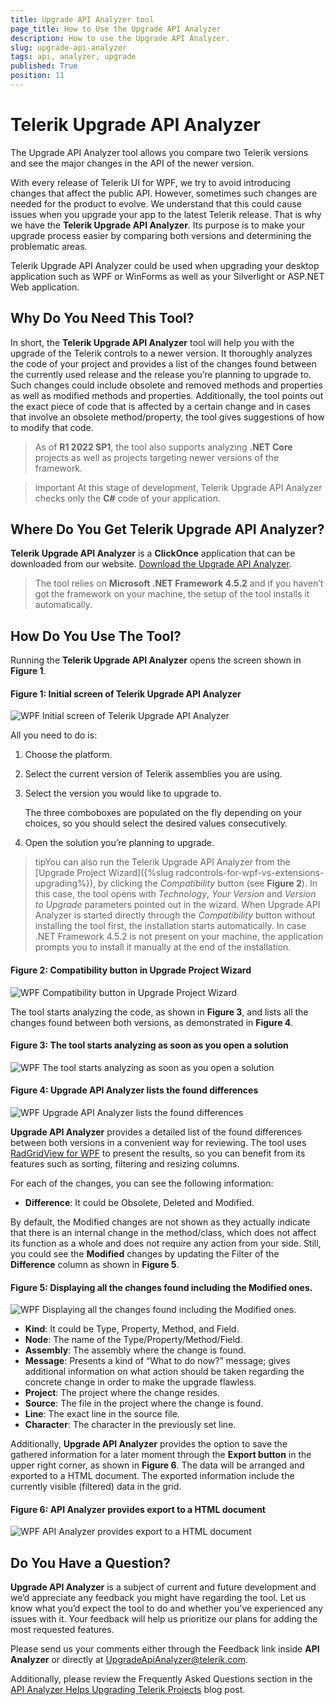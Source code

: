 ```yaml
---
title: Upgrade API Analyzer tool
page_title: How to Use the Upgrade API Analyzer
description: How to use the Upgrade API Analyzer. 
slug: upgrade-api-analyzer
tags: api, analyzer, upgrade
published: True
position: 11
---
```


# Telerik Upgrade API Analyzer 

The Upgrade API Analyzer tool allows you compare two Telerik versions and see the major changes in the API of the newer version.

With every release of Telerik UI for WPF, we try to avoid introducing changes that affect the public API. However, sometimes such changes are needed for the product to evolve. We understand that this could cause issues when you upgrade your app to the latest Telerik release. That is why we have the **Telerik Upgrade API Analyzer**. Its purpose is to make your upgrade process easier by comparing both versions and determining the problematic areas.

Telerik Upgrade API Analyzer could be used when upgrading your desktop application such as WPF or WinForms as well as your Silverlight or ASP.NET Web application.

## Why Do You Need This Tool?
           
In short, the __Telerik Upgrade API Analyzer__ tool will help you with the upgrade of the Telerik controls to a newer version. It thoroughly analyzes the code of your project and provides a list of the changes found between the currently used release and the release you’re planning to upgrade to. Such changes could include obsolete and removed methods and properties as well as modified methods and properties. Additionally, the tool points out the exact piece of code that is affected by a certain change and in cases that involve an obsolete method/property, the tool gives suggestions of how to modify that code.                      

>As of **R1 2022 SP1**, the tool also supports analyzing **.NET Core** projects as well as projects targeting newer versions of the framework.

>important At this stage of development, Telerik Upgrade API Analyzer checks only the **C#** code of your application. 

## Where Do You Get Telerik Upgrade API Analyzer?

**Telerik Upgrade API Analyzer** is a **ClickOnce** application that can be downloaded from our website. [Download the Upgrade API Analyzer](https://demos.telerik.com/UpgradeAPIAnalyzer/setup.exe).

>The tool relies on **Microsoft .NET Framework 4.5.2** and if you haven’t got the framework on your machine, the setup of the tool installs it automatically.

## How Do You Use The Tool?


Running the __Telerik Upgrade API Analyzer__ opens the screen shown in __Figure 1__.

#### __Figure 1: Initial screen of  Telerik Upgrade API Analyzer__
![WPF Initial screen of  Telerik Upgrade API Analyzer](images/upgrade-api-analyzer_0.png)

All you need to do is:

1. Choose the platform.

2. Select the current version of Telerik assemblies you are using.

3. Select the version you would like to upgrade to. 

	The three comboboxes are populated on the fly depending on your choices, so you should select the desired values consecutively.

4. Open the solution you’re planning to upgrade.  

>tipYou can also run the Telerik Upgrade API Analyzer from the [Upgrade Project Wizard]({%slug radcontrols-for-wpf-vs-extensions-upgrading%}), by clicking the *Compatibility* button (see **Figure 2**). In this case, the tool opens with *Technology*, *Your Version* and *Version to Upgrade* parameters pointed out in the wizard. When Upgrade API Analyzer is started directly through the *Compatibility* button without installing the tool first, the installation starts automatically. In case .NET Framework 4.5.2 is not present on your machine, the application prompts you to install it manually at the end of the installation.

#### __Figure 2: Compatibility button in Upgrade Project Wizard__
![WPF Compatibility button in Upgrade Project Wizard](images/upgrade-api-analyzer_5.png)

The tool starts analyzing the code, as shown in __Figure 3__, and lists all the changes found between both versions, as demonstrated in __Figure 4__. 

#### __Figure 3: The tool starts analyzing as soon as you open a solution__
![WPF The tool starts analyzing as soon as you open a solution](images/upgrade-api-analyzer_1.png)

#### __Figure 4: Upgrade API Analyzer lists the found differences__
![WPF Upgrade API Analyzer lists the found differences](images/upgrade-api-analyzer_2.png)
 
__Upgrade API Analyzer__ provides a detailed list of the found differences between both versions in a convenient way for reviewing.  The tool uses [RadGridView for WPF](https://docs.telerik.com/devtools/wpf/controls/radgridview/overview2.html) to present the results, so you can benefit from its features such as sorting, filtering and resizing columns. 

For each of the changes, you can see the following information:

* __Difference__: It could be Obsolete, Deleted and Modified.

By default, the Modified changes are not shown as they actually indicate that there is an internal change in the method/class, which does not affect its function as a whole and does not require any action from your side. Still, you could see the __Modified__ changes by updating the Filter of the __Difference__ column as shown in __Figure 5__.

#### __Figure 5: Displaying all the changes found including the Modified ones.__
![WPF Displaying all the changes found including the Modified ones.](images/upgrade-api-analyzer_3.png)

* __Kind__: It could be Type, Property, Method, and Field.
* __Node__: The name of the Type/Property/Method/Field.
* __Assembly__: The assembly where the change is found.
* __Message__: Presents a kind of “What to do now?” message; gives additional information on what action should be taken regarding the concrete change in order to make the upgrade flawless.
* __Project__: The project where the change resides.
* __Source__: The file in the project where the change is found.
* __Line__: The exact line in the source file.
* __Character__: The character in the previously set line.

Additionally, __Upgrade API Analyzer__ provides the option to save the gathered information for a later moment through the __Export button__ in the upper right corner, as shown in __Figure 6__. The data will be arranged and exported to a HTML document. The exported information include the currently visible (filtered) data in the grid. 

#### __Figure 6: API Analyzer provides export to a HTML document__
![WPF API Analyzer provides export to a HTML document](images/upgrade-api-analyzer_4.png)

## Do You Have a Question?

__Upgrade API Analyzer__ is a subject of current and future development and we’d appreciate any feedback you might have regarding the tool. Let us know what you’d expect the tool to do and whether you’ve experienced any issues with it. Your feedback will help us prioritize our plans for adding the most requested features.

Please send us your comments either through the Feedback link inside __API Analyzer__ or directly at [UpgradeApiAnalyzer@telerik.com](mailto:UpgradeApiAnalyzer@telerik.com).

Additionally, please review the Frequently Asked Questions section in the [API Analyzer Helps Upgrading Telerik Projects](http://www.telerik.com/blogs/api-analyzer-helps-upgrading-telerik-projects) blog post.
